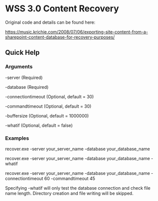 # WSS 3.0 Content Recovery

Original code and details can be found here:

https://music.krichie.com/2008/07/06/exporting-site-content-from-a-sharepoint-content-database-for-recovery-purposes/

## Quick Help

### Arguments

-server (Required)

-database (Required)

-connectiontimeout (Optional, default = 30)

-commandtimeout (Optional, default = 30)

-buffersize (Optional, default = 1000000)

-whatif (Optional, default = false)


### Examples

recover.exe -server your_server_name -database your_database_name

recover.exe -server your_server_name -database your_database_name -whatif

recover.exe -server your_server_name -database your_database_name -connectiontimeout 60 -commandtimeout 45

Specifying -whatif will only test the database connection and check file name length. Directory creation and file writing will be skipped.
